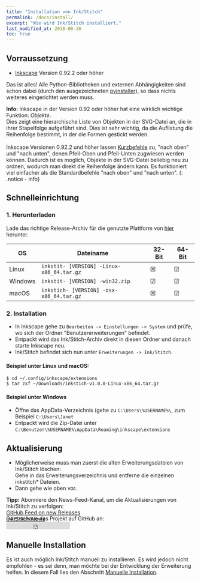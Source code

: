 ```yaml
---
title: "Installation von Ink/Stitch"
permalink: /docs/install/
excerpt: "Wie wird Ink/Stitch installiert."
last_modified_at: 2018-08-26
toc: true
---
```


## Vorraussetzung

* [Inkscape](https://inkscape.org/) Version 0.92.2 oder höher

Das ist alles! Alle Python-Bibliotheken und externen Abhängigkeiten sind schon dabei (durch den ausgezeichneten [pyinstaller](http://www.pyinstaller.org)), so dass nichts weiteres eingerichtet werden muss.

**Info:** Inkscape in der Version 0.92 oder höher hat eine wirklich wichtige Funktion: *Objekte*.<br>
Dies zeigt eine hierarchische Liste von Objekten in der SVG-Datei an, die in ihrer Stapelfolge aufgeführt sind. Dies ist sehr wichtig, da die Auflistung die Reihenfolge bestimmt, in der die Formen gestickt werden.<br><br>
Inkscape Versionen 0.92.2 und höher lassen [Kurzbefehle](/docs/customize/#shortcut-keys) zu, "nach oben" und "nach unten", denen Pfeil-Oben und Pfeil-Unten zugwiesen werden können. Dadurch ist es moglich, Objekte in der SVG-Datei beliebig neu zu ordnen, wodurch man direkt die Reihenfolge ändern kann. Es funktioniert viel einfacher als die Standardbefehle "nach oben" und "nach unten".
{: .notice - info}

## Schnelleinrichtung

### 1. Herunterladen
Lade das richtige Release-Archiv für die genutzte Plattform von [hier](https://github.com/inkstitch/inkstitch/releases/latest) herunter.

OS | Dateiname | 32-Bit | 64-Bit
--- | --- | --- | ---
Linux | `inkstit- [VERSION] -Linux-x86_64.tar.gz` | ☒ | ☑
Windows | `inkstit- [VERSION] -win32.zip` | ☑ | ☑
macOS | `inkstich- [VERSION] -osx-x86_64.tar.gz` | ☒ | ☑

### 2. Installation
 * In Inkscape gehe zu `Bearbeiten -> Einstellungen -> System` und prüfe, wo sich der Ordner "Benutzererweiterungen" befindet.
 * Entpackt wird das Ink/Stitch-Archiv direkt in diesen Ordner und danach starte Inkscape neu.
 * Ink/Stitch befindet sich nun unter `Erweiterungen -> Ink/Stitch`.

#### Beispiel unter Linux und macOS:

```
$ cd ~/.config/inkscape/extensions
$ tar zxf ~/Downloads/inkstich-v1.0.0-Linux-x86_64.tar.gz
```

#### Beispiel unter Windows

* Öffne das AppData-Verzeichnis (gehe zu `C:\Users\%USERNAME%\`, zum Beispiel `C:\Users\Janet`
* Entpackt wird die Zip-Datei unter `C:\Benutzer\%USERNAME%\AppData\Roaming\inkscape\extensions`

## Aktualisierung

 * Möglicherweise muss man zuerst die alten Erweiterungsdateien von Ink/Stitch löschen:<br>
   Gehe in das Erweiterungsverzeichnis und entferne die einzelnen inkstitch* Dateien.
 * Dann gehe wie oben vor.

**Tipp:** Abonniere den News-Feed-Kanal, um die Aktualisierungen von Ink/Stitch zu verfolgen:<br>
 <i class="fas fa-fw fa-rss-square" aria-hidden="true" style="color: #ffb400;"></i> [GitHub Feed on new Releases](https://github.com/inkstitch/inkstitch/releases.atom)<br>
 <i class="fas fa-fw fa-rss-square" aria-hidden="true" style="color: #ffb400;"></i> [Ink/Stitch News](/feed.xml)<br> 
{: .notice--info }

<p class="notice--info" style="margin-top: -3.5em !important;">Oder schaue das Projekt auf GitHub an:<br><iframe style="display: inline-block;" src="https://ghbtns.com/github-btn.html?user=lexelby&repo=inkstitch&type=watch&count=true&v=2" frameborder="0" scrolling="0" width="170px" height="20px"></iframe></p>

## Manuelle Installation

Es ist auch möglich Ink/Stitch manuell zu installieren. Es wird jedoch nicht empfohlen - es sei denn, man möchte bei der Entwicklung der Erweiterung helfen.
In diesem Fall lies den Abschnitt [Manuelle Installation](/developers/inkstich/manual-setup/).
